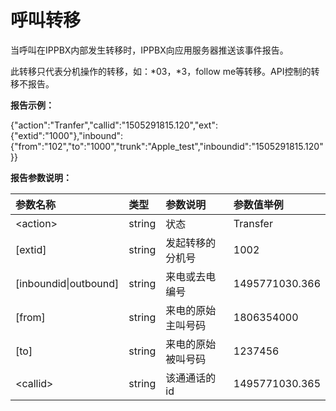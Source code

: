 # 呼叫转移

当呼叫在IPPBX内部发生转移时，IPPBX向应用服务器推送该事件报告。

此转移只代表分机操作的转移，如：\*03，\*3，follow me等转移。API控制的转移不报告。

**报告示例：**

{"action":"Tranfer","callid":"1505291815.120","ext":{"extid":"1000"},"inbound":{"from":"102","to":"1000","trunk":"Apple\_test","inboundid":"1505291815.120"}}

**报告参数说明：**

| 参数名称 | 类型 | 参数说明 | 参数值举例 |
| :--- | :--- | :--- | :--- |
| &lt;action&gt; | string | 状态 | Transfer |
| \[extid\] | string | 发起转移的分机号 | 1002 |
| \[inboundid&#124;outbound\] | string | 来电或去电编号 | 1495771030.366 |
| \[from\] | string | 来电的原始主叫号码 | 1806354000 |
| \[to\] | string | 来电的原始被叫号码 | 1237456 |
| &lt;callid&gt; | string | 该通通话的id | 1495771030.365 |



